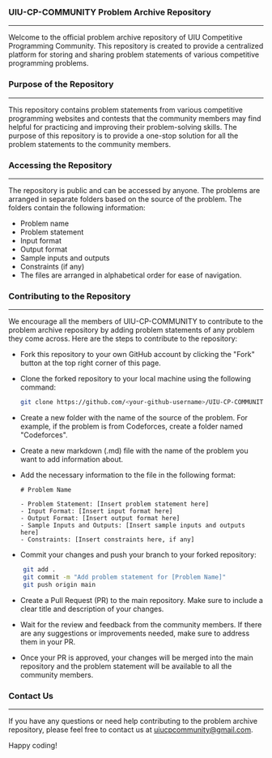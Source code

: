 ### UIU-CP-COMMUNITY Problem Archive Repository
---
Welcome to the official problem archive repository of UIU Competitive Programming Community. This repository is created to provide a centralized platform for storing and sharing problem statements of various competitive programming problems.

### Purpose of the Repository
---
This repository contains problem statements from various competitive programming websites and contests that the community members may find helpful for practicing and improving their problem-solving skills. The purpose of this repository is to provide a one-stop solution for all the problem statements to the community members.

### Accessing the Repository
---
The repository is public and can be accessed by anyone. The problems are arranged in separate folders based on the source of the problem. The folders contain the following information:

* Problem name
* Problem statement
* Input format
* Output format
* Sample inputs and outputs
* Constraints (if any)
* The files are arranged in alphabetical order for ease of navigation.

### Contributing to the Repository
---
We encourage all the members of UIU-CP-COMMUNITY to contribute to the problem archive repository by adding problem statements of any problem they come across. Here are the steps to contribute to the repository:

* Fork this repository to your own GitHub account by clicking the "Fork" button at the top right corner of this page.

* Clone the forked repository to your local machine using the following command:

    ```sh
    git clone https://github.com/<your-github-username>/UIU-CP-COMMUNITY-Problem-Archive.git
    ```
* Create a new folder with the name of the source of the problem. For example, if the problem is from Codeforces, create a folder named "Codeforces".

* Create a new markdown (.md) file with the name of the problem you want to add information about.

* Add the necessary information to the file in the following format:

    ```
    # Problem Name
    
    - Problem Statement: [Insert problem statement here]
    - Input Format: [Insert input format here]
    - Output Format: [Insert output format here]
    - Sample Inputs and Outputs: [Insert sample inputs and outputs here]
    - Constraints: [Insert constraints here, if any]
    ```

* Commit your changes and push your branch to your forked repository:
```sh
    git add .
    git commit -m "Add problem statement for [Problem Name]"
    git push origin main
```
* Create a Pull Request (PR) to the main repository. Make sure to include a clear title and description of your changes.

* Wait for the review and feedback from the community members. If there are any suggestions or improvements needed, make sure to address them in your PR.

* Once your PR is approved, your changes will be merged into the main repository and the problem statement will be available to all the community members.

### Contact Us
---
If you have any questions or need help contributing to the problem archive repository, please feel free to contact us at uiucpcommunity@gmail.com.

Happy coding!
